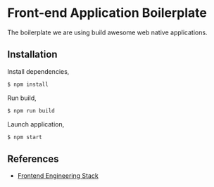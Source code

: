 # Front-end Application Boilerplate

The boilerplate we are using build awesome web native applications.

## Installation

Install dependencies,

```bash
$ npm install
```

Run build,

```bash
$ npm run build
```

Launch application,

```bash
$ npm start
```

## References

* [Frontend Engineering Stack](https://github.com/blogfoster/blogfoster-engineering/wiki/Frontend-Engineering-Stack)
